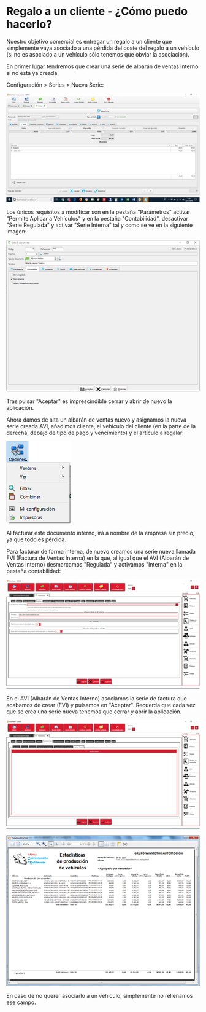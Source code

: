 # Regalo a un cliente - ¿Cómo puedo hacerlo?

Nuestro objetivo comercial es entregar un regalo a un cliente que simplemente vaya asociado a una pérdida del coste del regalo a un vehículo \(si no es asociado a un vehículo sólo tenemos que obviar la asociación\).

En primer lugar tendremos que crear una serie de albarán de ventas interno si no está ya creada. 

Configuración &gt; Series &gt; Nueva Serie:

![](../.gitbook/assets/image%20%28169%29.png)

Los únicos requisitos a modificar son en la pestaña "Parámetros" activar "Permite Aplicar a Vehículos" y en la pestaña "Contabilidad", desactivar "Serie Regulada" y activar "Serie Interna" tal y como se ve en la siguiente imagen:

![](../.gitbook/assets/image.png)

Tras pulsar "Aceptar" es imprescindible cerrar y abrir de nuevo la aplicación.

Ahora damos de alta un albarán de ventas nuevo y asignamos la nueva serie creada AVI, añadimos cliente, el vehículo del cliente \(en la parte de la derecha, debajo de tipo de pago y vencimiento\) y el artículo a regalar:

![](../.gitbook/assets/image%20%28344%29.png)

Al facturar este documento interno, irá a nombre de la empresa sin precio, ya que todo es pérdida.

Para facturar de forma interna, de nuevo creamos una serie nueva llamada FVI \(Factura de Ventas Interna\) en la que, al igual que el AVI \(Albarán de Ventas Interno\) desmarcamos "Regulada" y activamos "Interna" en la pestaña contabilidad:

![](../.gitbook/assets/image%20%28475%29.png)

En el AVI \(Albarán de Ventas Interno\) asociamos la serie de factura que acabamos de crear \(FVI\) y pulsamos en "Aceptar". Recuerda que cada vez que se crea una serie nueva tenemos que cerrar y abrir la aplicación.

![](../.gitbook/assets/image%20%28385%29.png)

![Factura de Ventas Interna](../.gitbook/assets/image%20%28313%29.png)

En caso de no querer asociarlo a un vehículo, simplemente no rellenamos ese campo.





